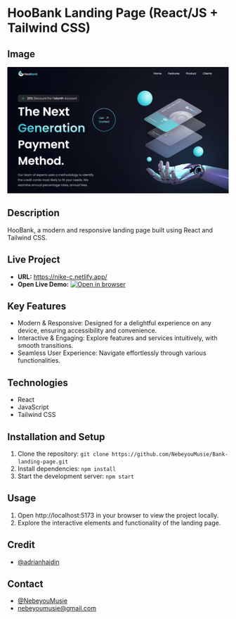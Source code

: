 # HooBank Landing Page (React/JS + Tailwind CSS)

## Image

![HooBank Landing Page Homepage](/public/bank-landing-page.png)

## Description

HooBank, a modern and responsive landing page built using React and Tailwind CSS.

## Live Project

- **URL:** https://nike-c.netlify.app/
- **Open Live Demo:** [![Open in browser](https://img.shields.io/badge/Open_in_browser-online_at_https_nike-c_netlify_app_--_svg?style=for-the-badge&logo=Netlify)](https://nike-c.netlify.app/)

## Key Features

- Modern & Responsive: Designed for a delightful experience on any device, ensuring accessibility and convenience.
- Interactive & Engaging: Explore features and services intuitively, with smooth transitions.
- Seamless User Experience: Navigate effortlessly through various functionalities.

## Technologies

- React
- JavaScript
- Tailwind CSS

## Installation and Setup

1. Clone the repository: `git clone https://github.com/NebeyouMusie/Bank-landing-page.git`
2. Install dependencies: `npm install`
3. Start the development server: `npm start`

## Usage

1. Open http://localhost:5173 in your browser to view the project locally.
2. Explore the interactive elements and functionality of the landing page.

## Credit

- [@adrianhajdin](https://github.com/adrianhajdin)

## Contact

- [@NebeyouMusie](https://github.com/NebeyouMusie)
- nebeyoumusie@gmail.com